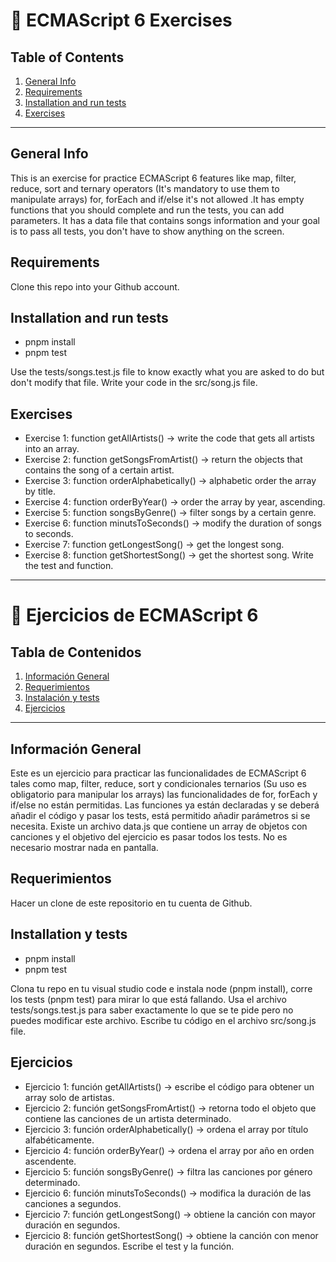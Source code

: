 :musical_score: ECMAScript 6 Exercises
======================

## Table of Contents
1. [General Info](#general-info)
2. [Requirements](#requirements)
3. [Installation and run tests](#installation)
4. [Exercises](#exercises)

***
## General Info

This is an exercise for practice ECMAScript 6 features like map, filter, reduce, sort and ternary operators (It's mandatory to use them to manipulate arrays) for, forEach and if/else it's not allowed .It has empty functions that you should complete and run the tests, you can add parameters. It has a data file that contains songs information and your goal is to pass all tests, you don't have to show anything on the screen.

## Requirements
Clone this repo into your Github account.

## Installation and run tests
- pnpm install
- pnpm test

Use the tests/songs.test.js file to know exactly what you are asked to do but don't modify that file. Write your code in the src/song.js file.

## Exercises

- Exercise 1: function getAllArtists() -> write the code that gets all artists into an array.
- Exercise 2: function getSongsFromArtist() -> return the objects that contains the song of a certain artist. 
- Exercise 3: function orderAlphabetically() ->  alphabetic order the array by title.
- Exercise 4: function orderByYear() -> order the array by year, ascending.
- Exercise 5: function songsByGenre() -> filter songs by a certain genre.
- Exercise 6: function minutsToSeconds() -> modify the duration of songs to seconds.
- Exercise 7: function getLongestSong() -> get the longest song.
- Exercise 8: function getShortestSong() -> get the shortest song. Write the test and function. 


***


:musical_score: Ejercicios de ECMAScript 6 
==========================

## Tabla de Contenidos
1. [Información General](#información-general)
2. [Requerimientos](#requerimientos)
3. [Instalación y tests](#instalación-y-tests)
4. [Ejercicios](#ejercicios)

***
## Información General

Este es un ejercicio para practicar las funcionalidades de ECMAScript 6 tales como map, filter, reduce, sort y condicionales ternarios (Su uso es obligatorio para manipular los arrays) las funcionalidades de for, forEach y if/else no están permitidas. Las funciones ya están declaradas y se deberá añadir el código y pasar los tests, está permitido añadir parámetros si se necesita. Existe un archivo data.js que contiene un array de objetos con canciones y el objetivo del ejercicio es pasar todos los tests. No es necesario mostrar nada en pantalla.

## Requerimientos
Hacer un clone de este repositorio en tu cuenta de Github.

## Installation y tests
- pnpm install
- pnpm test

Clona tu repo en tu visual studio code e instala node (pnpm install), corre los tests (pnpm test) para mirar lo que está fallando.
Usa el archivo tests/songs.test.js para saber exactamente lo que se te pide pero no puedes modificar este archivo. Escribe tu código en el archivo src/song.js file.

## Ejercicios

- Ejercicio 1: función getAllArtists() -> escribe el código para obtener un array solo de artistas.
- Ejercicio 2: función getSongsFromArtist() -> retorna todo el objeto que contiene las canciones de un artista determinado.
- Ejercicio 3: función orderAlphabetically() -> ordena el array por título alfabéticamente.
- Ejercicio 4: función orderByYear() -> ordena el array por año en orden ascendente.
- Ejercicio 5: función songsByGenre() -> filtra las canciones por género determinado.
- Ejercicio 6: función minutsToSeconds() -> modifica la duración de las canciones a segundos.
- Ejercicio 7: función getLongestSong() -> obtiene la canción con mayor duración en segundos.
- Ejercicio 8: función getShortestSong() -> obtiene la canción con menor duración en segundos. Escribe el test y la función.

